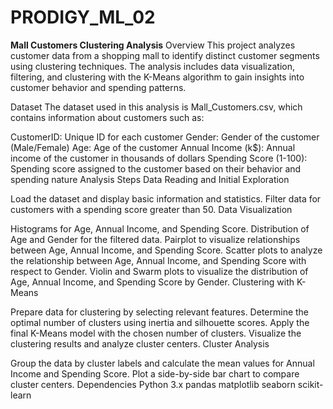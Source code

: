 # PRODIGY_ML_02

**Mall Customers Clustering Analysis**
Overview
This project analyzes customer data from a shopping mall to identify distinct customer segments using clustering techniques. The analysis includes data visualization, filtering, and clustering with the K-Means algorithm to gain insights into customer behavior and spending patterns.

Dataset
The dataset used in this analysis is Mall_Customers.csv, which contains information about customers such as:

CustomerID: Unique ID for each customer
Gender: Gender of the customer (Male/Female)
Age: Age of the customer
Annual Income (k$): Annual income of the customer in thousands of dollars
Spending Score (1-100): Spending score assigned to the customer based on their behavior and spending nature
Analysis Steps
Data Reading and Initial Exploration

Load the dataset and display basic information and statistics.
Filter data for customers with a spending score greater than 50.
Data Visualization

Histograms for Age, Annual Income, and Spending Score.
Distribution of Age and Gender for the filtered data.
Pairplot to visualize relationships between Age, Annual Income, and Spending Score.
Scatter plots to analyze the relationship between Age, Annual Income, and Spending Score with respect to Gender.
Violin and Swarm plots to visualize the distribution of Age, Annual Income, and Spending Score by Gender.
Clustering with K-Means

Prepare data for clustering by selecting relevant features.
Determine the optimal number of clusters using inertia and silhouette scores.
Apply the final K-Means model with the chosen number of clusters.
Visualize the clustering results and analyze cluster centers.
Cluster Analysis

Group the data by cluster labels and calculate the mean values for Annual Income and Spending Score.
Plot a side-by-side bar chart to compare cluster centers.
Dependencies
Python 3.x
pandas
matplotlib
seaborn
scikit-learn
